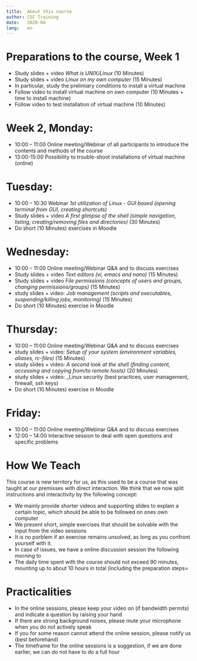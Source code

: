 ```yaml
---
title:	About this course
author:	CSC Training
date:	2020-04
lang:	en
---
```


# Preparations to the course, Week 1
- Study slides + video _What is UNIX/Linux_ (10 Minutes)
- Study slides + video _Linux on my own computer_ (15 Minutes)
- In particular, study the prelimiary conditions to install a virtual machine
- Follow video to install virtual machine on own computer (10 Minutes + time to install machine)
- Follow video to test installation of virtual machine (10 Minutes)

# Week 2, Monday:
- 10:00 – 11:00 Online meeting/Webinar of all participants to introduce the contents and methods of the course<br/>
- 13:00-15:00 Possibility to trouble-shoot installations of virtual machine (online)

# Tuesday: 
- 10:00 – 10:30 Webinar _1st utilization of Linux - GUI based (opening terminal from GUI, creating shortcuts)_ <br/>
- Study slides + video _A first glimpse of the shell (simple navigation, listing, creating/removing files and directories)_ (30 Minutes)
- Do short (10 Minutes) exercises in Moodle

# Wednesday:
- 10:00 – 11:00 Online meeting/Webinar Q&A and to discuss exercises
- Study slides + video _Text editors (vi, emacs and nano)_ (15 Minutes)
- Study slides + video _File permissions (concepts of users and groups, changing permissions/groups)_ (15 Minutes)
- study slides + video: _Job management (scripts and executables, suspending/killing jobs, monitoring)_ (15 Minutes)
- Do short (10 Minutes) exercise in Moodle 

# Thursday:
- 10:00 – 11:00 Online meeting/Webinar Q&A and to discuss exercises
- study slides + video: _Setup of your system (environment variables, aliases, rc-files)_ (15 Minutes)
- study slides + video:  _A second look at the shell (finding content, accessing and copying from/to remote hosts)_ (20 Minutes)
- study slides + video: _Linux security (best practices, user management, firewall, ssh keys)
- Do short (10 Minutes) exercise in Moodle 

# Friday:
- 10:00 – 11:00 Online meeting/Webinar Q&A and to discuss exercises<br/>
- 12:00 – 14:00 Interactive session to deal with open questions and specific problems<br/>


# How We Teach

This course is new territory for us, as this used to be a course that was taught at our premisses with direct interaction. We think that we now split instructions and interactivity by the following concept:

- We mainly provide shorter videos and supporting slides to explain a certain topic, which should be able to be followed on ones own computer
- We present short, simple exercises that should be solvable with the input from the video sessions
- It is no porblem if an exercise remains unsolved, as long as you confront yourself with it.
- In case of issues, we have a online discussion session the following morning to
- The daily time spent with the course should not exceed 90 minutes, mounting up to about 10 hours in total (including the preparation steps=


# Practicalities 

- In the online sessions, please keep your video on (if bandwidth permits) and indicate a question by raising your hand
- If there are strong background noises, please mute your microphone when you do not actively speak
- If you for some reason cannot attend the online session, please notify us (best beforehand)
- The timeframe for the online sessions is a suggestion, if we are done earlier, we can do not have to do a full hour

